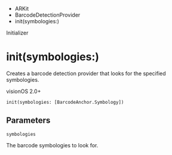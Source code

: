 

- ARKit
- BarcodeDetectionProvider
-  init(symbologies:) 

Initializer

# init(symbologies:)

Creates a barcode detection provider that looks for the specified symbologies.

visionOS 2.0+

``` source
init(symbologies: [BarcodeAnchor.Symbology])
```

## Parameters 

`symbologies`  

The barcode symbologies to look for.


